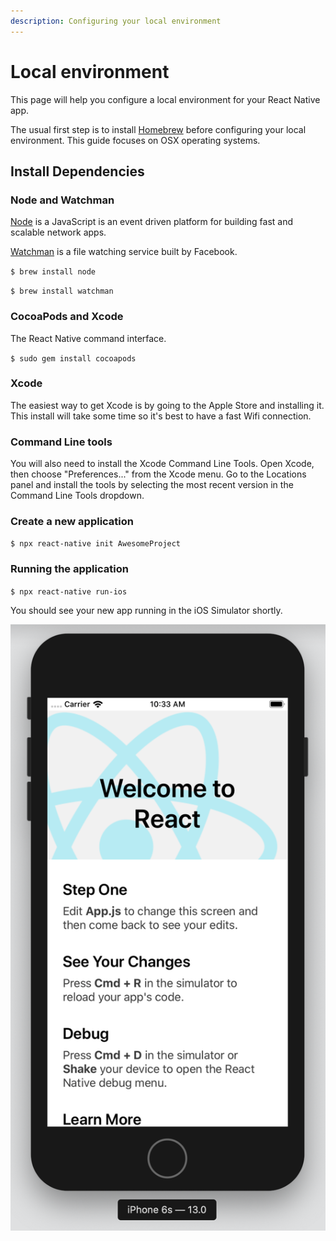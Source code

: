 ```yaml
---
description: Configuring your local environment
---
```


# Local environment

This page will help you configure a local environment for your React Native app.

The usual first step is to install [Homebrew](http://brew.sh/) before configuring your local environment. This guide focuses on OSX operating systems.

## Install Dependencies

### Node and Watchman

[Node](https://nodejs.org/en/) is a JavaScript is an event driven platform for building fast and scalable network apps.

[Watchman](https://facebook.github.io/watchman/) is a file watching service built by Facebook.

`$ brew install node`

`$ brew install watchman`

### CocoaPods and Xcode

The React Native command interface.

`$ sudo gem install cocoapods`

### Xcode

The easiest way to get Xcode is by going to the Apple Store and installing it. This install will take some time so it's best to have a fast Wifi connection.

### Command Line tools

You will also need to install the Xcode Command Line Tools. Open Xcode, then choose "Preferences..." from the Xcode menu. Go to the Locations panel and install the tools by selecting the most recent version in the Command Line Tools dropdown.

### Create a new application

  `$ npx react-native init AwesomeProject` 

### Running the application

`$ npx react-native run-ios`

You should see your new app running in the iOS Simulator shortly.

![](../.gitbook/assets/screen-shot-2020-04-04-at-10.33.38-am.png)

